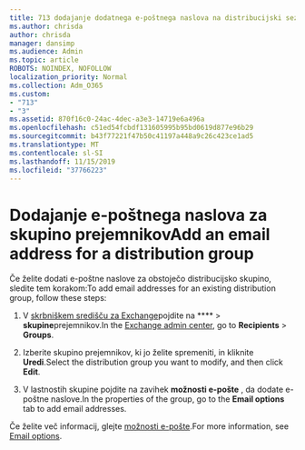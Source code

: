```yaml
---
title: 713 dodajanje dodatnega e-poštnega naslova na distribucijski seznam
ms.author: chrisda
author: chrisda
manager: dansimp
ms.audience: Admin
ms.topic: article
ROBOTS: NOINDEX, NOFOLLOW
localization_priority: Normal
ms.collection: Adm_O365
ms.custom:
- "713"
- "3"
ms.assetid: 870f16c0-24ac-4dec-a3e3-14719e6a496a
ms.openlocfilehash: c51ed54fcbdf131605995b95bd0619d877e96b29
ms.sourcegitcommit: b43f77221f47b50c41197a448a9c26c423ce1ad5
ms.translationtype: MT
ms.contentlocale: sl-SI
ms.lasthandoff: 11/15/2019
ms.locfileid: "37766223"
---
```

# <a name="add-an-email-address-for-a-distribution-group"></a><span data-ttu-id="ca1c1-102">Dodajanje e-poštnega naslova za skupino prejemnikov</span><span class="sxs-lookup"><span data-stu-id="ca1c1-102">Add an email address for a distribution group</span></span>

<span data-ttu-id="ca1c1-103">Če želite dodati e-poštne naslove za obstoječo distribucijsko skupino, sledite tem korakom:</span><span class="sxs-lookup"><span data-stu-id="ca1c1-103">To add email addresses for an existing distribution group, follow these steps:</span></span>

1. <span data-ttu-id="ca1c1-104">V [skrbniškem središču za Exchange](https://outlook.office365.com/ecp/)pojdite na \*\*\*\* \> **skupine**prejemnikov.</span><span class="sxs-lookup"><span data-stu-id="ca1c1-104">In the [Exchange admin center](https://outlook.office365.com/ecp/), go to **Recipients** \> **Groups**.</span></span>

2. <span data-ttu-id="ca1c1-105">Izberite skupino prejemnikov, ki jo želite spremeniti, in kliknite **Uredi**.</span><span class="sxs-lookup"><span data-stu-id="ca1c1-105">Select the distribution group you want to modify, and then click **Edit**.</span></span>

3. <span data-ttu-id="ca1c1-106">V lastnostih skupine pojdite na zavihek **možnosti e-pošte** , da dodate e-poštne naslove.</span><span class="sxs-lookup"><span data-stu-id="ca1c1-106">In the properties of the group, go to the **Email options** tab to add email addresses.</span></span> 

<span data-ttu-id="ca1c1-107">Če želite več informacij, glejte [možnosti e-pošte](https://technet.microsoft.com/library/bb124513.aspx#emailoptions).</span><span class="sxs-lookup"><span data-stu-id="ca1c1-107">For more information, see [Email options](https://technet.microsoft.com/library/bb124513.aspx#emailoptions).</span></span>

